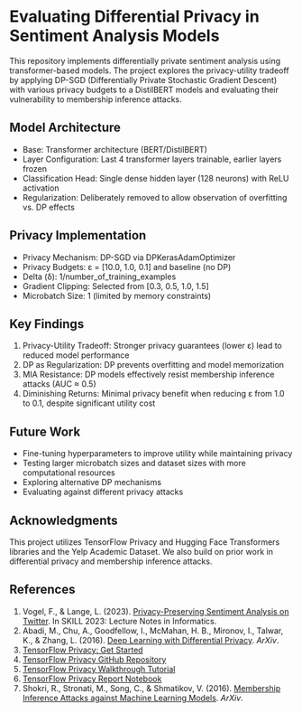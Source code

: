 # Evaluating Differential Privacy in Sentiment Analysis Models

This repository implements differentially private sentiment analysis using transformer-based models. The project explores the privacy-utility tradeoff by applying DP-SGD (Differentially Private Stochastic Gradient Descent) with various privacy budgets to a DistilBERT models and evaluating their vulnerability to membership inference attacks.


## Model Architecture

- Base: Transformer architecture (BERT/DistilBERT)
- Layer Configuration: Last 4 transformer layers trainable, earlier layers frozen
- Classification Head: Single dense hidden layer (128 neurons) with ReLU activation
- Regularization: Deliberately removed to allow observation of overfitting vs. DP effects

## Privacy Implementation

- Privacy Mechanism: DP-SGD via DPKerasAdamOptimizer
- Privacy Budgets: ε = [10.0, 1.0, 0.1] and baseline (no DP)
- Delta (δ): 1/number_of_training_examples
- Gradient Clipping: Selected from [0.3, 0.5, 1.0, 1.5]
- Microbatch Size: 1 (limited by memory constraints)

## Key Findings

1. Privacy-Utility Tradeoff: Stronger privacy guarantees (lower ε) lead to reduced model performance
2. DP as Regularization: DP prevents overfitting and model memorization
3. MIA Resistance: DP models effectively resist membership inference attacks (AUC ≈ 0.5)
4. Diminishing Returns: Minimal privacy benefit when reducing ε from 1.0 to 0.1, despite significant utility cost

## Future Work

- Fine-tuning hyperparameters to improve utility while maintaining privacy
- Testing larger microbatch sizes and dataset sizes with more computational resources
- Exploring alternative DP mechanisms
- Evaluating against different privacy attacks

## Acknowledgments

This project utilizes TensorFlow Privacy and Hugging Face Transformers libraries and the Yelp Academic Dataset. We also build on prior work in differential privacy and membership inference attacks.

## References

1. Vogel, F., & Lange, L. (2023). [Privacy-Preserving Sentiment Analysis on Twitter](https://dbs.uni-leipzig.de/files/research/publications/2023-9/pdf/SKILL2023_private_twitter_sentiment-6.pdf). In SKILL 2023: Lecture Notes in Informatics.
2. Abadi, M., Chu, A., Goodfellow, I., McMahan, H. B., Mironov, I., Talwar, K., & Zhang, L. (2016). [Deep Learning with Differential Privacy](https://doi.org/10.1145/2976749.2978318). *ArXiv*.
3. [TensorFlow Privacy: Get Started](https://www.tensorflow.org/responsible_ai/privacy/guide/get_started)
4. [TensorFlow Privacy GitHub Repository](https://github.com/tensorflow/privacy)
5. [TensorFlow Privacy Walkthrough Tutorial](https://github.com/tensorflow/privacy/blob/master/tutorials/walkthrough/README.md)
6. [TensorFlow Privacy Report Notebook](https://colab.research.google.com/github/tensorflow/privacy/blob/master/g3doc/tutorials/privacy_report.ipynb)
7. Shokri, R., Stronati, M., Song, C., & Shmatikov, V. (2016). [Membership Inference Attacks against Machine Learning Models](https://arxiv.org/abs/1610.05820). *ArXiv*.